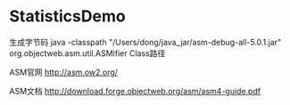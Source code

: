 # StatisticsDemo

生成字节码
java -classpath "/Users/dong/java_jar/asm-debug-all-5.0.1.jar" org.objectweb.asm.util.ASMifier  Class路径

ASM官网
http://asm.ow2.org/

ASM文档
http://download.forge.objectweb.org/asm/asm4-guide.pdf

